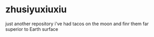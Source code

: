 # zhusiyuxiuxiu
just another repository
i've had tacos on the moon and finr them far superior to Earth surface
